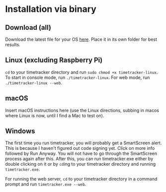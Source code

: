 # Installation via binary

## Download (all)
Download the latest file for your OS [here](https://github.com/tweirtx/timetracker/releases/latest).
Place it in its own folder for best results.

## Linux (excluding Raspberry Pi)
`cd` to your timetracker directory and run `sudo chmod +x timetracker-linux`. To start in console mode,
run `./timetracker-linux`. For web mode, run `./timetracker-linux --web`.

## macOS
Insert macOS instructions here (use the Linux directions, subbing in macos where Linux is now, 
until I find a Mac to test on).

## Windows
The first time you run timetracker, you will probably get a SmartScreen alert. This is because I 
haven't figured out code signing yet. Click on more info followed by Run Anyway. You will not
have to go through the SmartScreen process again after this. After this, you can run timetracker.exe
either by double clicking on it or by `cd`ing to your timetracker directory and running `timetracker.exe`.

For running the web server, `cd` to your timetracker directory in a command prompt and run ```timetracker.exe --web```.
